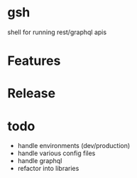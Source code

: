 # gsh
shell for running rest/graphql apis

# Features

# Release

# todo
  * handle environments (dev/production)
  * handle various config files
  * handle graphql
  * refactor into libraries